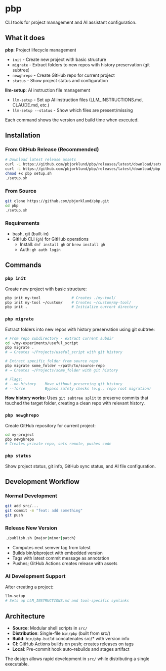# pbp

CLI tools for project management and AI assistant configuration.

## What it does

**pbp**: Project lifecycle management
- `init` - Create new project with basic structure 
- `migrate` - Extract folders to new repos with history preservation (git subtree)
- `newghrepo` - Create GitHub repo for current project
- `status` - Show project status and configuration

**llm-setup**: AI instruction file management
- `llm-setup` - Set up AI instruction files (LLM_INSTRUCTIONS.md, CLAUDE.md, etc.)
- `llm-setup --status` - Show which files are present/missing

Each command shows the version and build time when executed.

## Installation

### From GitHub Release (Recommended)
```bash
# Download latest release assets
curl -L https://github.com/pbjorklund/pbp/releases/latest/download/setup.sh -o setup.sh
curl -L https://github.com/pbjorklund/pbp/releases/latest/download/pbp -o pbp
chmod +x pbp setup.sh
./setup.sh
```

### From Source
```bash
git clone https://github.com/pbjorklund/pbp.git
cd pbp
./setup.sh
```

### Requirements
- bash, git (built-in)
- GitHub CLI (`gh`) for GitHub operations
  - Install: `dnf install gh` or `brew install gh`
  - Auth: `gh auth login`

## Commands

### `pbp init`
Create new project with basic structure:
```bash
pbp init my-tool              # Creates ./my-tool/
pbp init my-tool ~/custom/    # Creates ~/custom/my-tool/
pbp init .                    # Initialize current directory
```

### `pbp migrate` 
Extract folders into new repos with history preservation using git subtree:

```bash
# From repo subdirectory - extract current subdir
cd ~/my-experiments/useful_script
pbp migrate .
# → Creates ~/Projects/useful_script with git history

# Extract specific folder from source repo
pbp migrate some_folder ~/path/to/source-repo
# → Creates ~/Projects/some_folder with git history

# Flags:
# --no-history    Move without preserving git history
# --force         Bypass safety checks (e.g., repo root migration)
```

**How history works**: Uses `git subtree split` to preserve commits that touched the target folder, creating a clean repo with relevant history.

### `pbp newghrepo`
Create GitHub repository for current project:
```bash
cd my-project
pbp newghrepo
# Creates private repo, sets remote, pushes code
```

### `pbp status`
Show project status, git info, GitHub sync status, and AI file configuration.

## Development Workflow

### Normal Development
```bash
git add src/...
git commit -m "feat: add something"
git push
```

### Release New Version
```bash
./publish.sh {major|minor|patch}
```
- Computes next semver tag from latest
- Builds bin/pbproject with embedded version
- Tags with latest commit message as annotation
- Pushes; GitHub Actions creates release with assets

### AI Development Support
After creating a project:
```bash
llm-setup
# Sets up LLM_INSTRUCTIONS.md and tool-specific symlinks
```

## Architecture

- **Source**: Modular shell scripts in `src/`
- **Distribution**: Single-file `bin/pbp` (built from src/)
- **Build**: `bin/pbp-build` concatenates src/* with version info
- **CI**: GitHub Actions builds on push; creates releases on tags
- **Local**: Pre-commit hook auto-rebuilds and stages artifact

The design allows rapid development in `src/` while distributing a single executable.